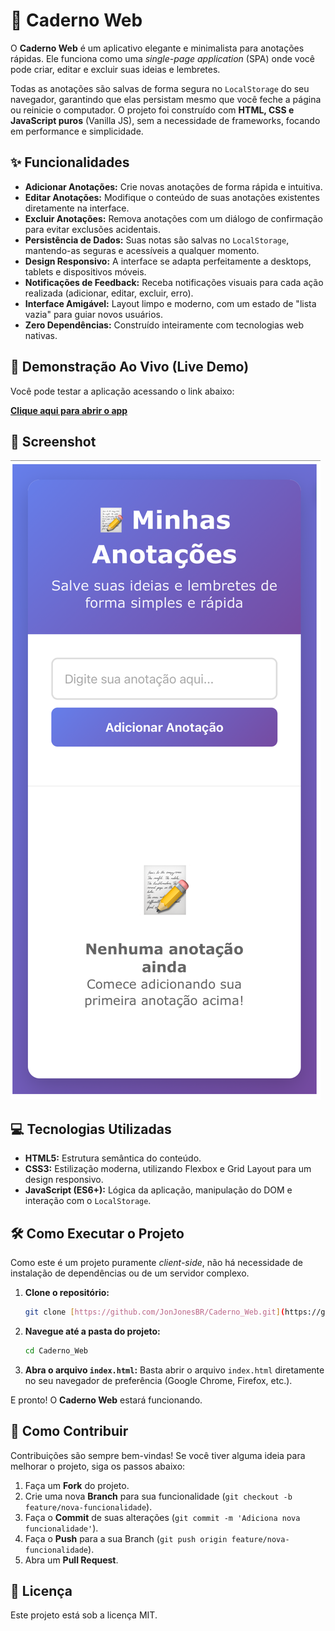 # 📝 Caderno Web

O **Caderno Web** é um aplicativo elegante e minimalista para anotações rápidas. Ele funciona como uma *single-page application* (SPA) onde você pode criar, editar e excluir suas ideias e lembretes.

Todas as anotações são salvas de forma segura no `LocalStorage` do seu navegador, garantindo que elas persistam mesmo que você feche a página ou reinicie o computador. O projeto foi construído com **HTML, CSS e JavaScript puros** (Vanilla JS), sem a necessidade de frameworks, focando em performance e simplicidade.

## ✨ Funcionalidades

* **Adicionar Anotações:** Crie novas anotações de forma rápida e intuitiva.
* **Editar Anotações:** Modifique o conteúdo de suas anotações existentes diretamente na interface.
* **Excluir Anotações:** Remova anotações com um diálogo de confirmação para evitar exclusões acidentais.
* **Persistência de Dados:** Suas notas são salvas no `LocalStorage`, mantendo-as seguras e acessíveis a qualquer momento.
* **Design Responsivo:** A interface se adapta perfeitamente a desktops, tablets e dispositivos móveis.
* **Notificações de Feedback:** Receba notificações visuais para cada ação realizada (adicionar, editar, excluir, erro).
* **Interface Amigável:** Layout limpo e moderno, com um estado de "lista vazia" para guiar novos usuários.
* **Zero Dependências:** Construído inteiramente com tecnologias web nativas.

## 🚀 Demonstração Ao Vivo (Live Demo)

Você pode testar a aplicação acessando o link abaixo:

**[Clique aqui para abrir o app](https://jonjonesbr.github.io/Caderno_Web/)**

## 📸 Screenshot

![Screenshot do Caderno Web](https://raw.githubusercontent.com/JonJonesBR/Caderno_Web/refs/heads/main/Imagem.png)

## 💻 Tecnologias Utilizadas

* **HTML5:** Estrutura semântica do conteúdo.
* **CSS3:** Estilização moderna, utilizando Flexbox e Grid Layout para um design responsivo.
* **JavaScript (ES6+):** Lógica da aplicação, manipulação do DOM e interação com o `LocalStorage`.

## 🛠️ Como Executar o Projeto

Como este é um projeto puramente *client-side*, não há necessidade de instalação de dependências ou de um servidor complexo.

1.  **Clone o repositório:**
    ```bash
    git clone [https://github.com/JonJonesBR/Caderno_Web.git](https://github.com/JonJonesBR/Caderno_Web.git)
    ```

2.  **Navegue até a pasta do projeto:**
    ```bash
    cd Caderno_Web
    ```

3.  **Abra o arquivo `index.html`:**
    Basta abrir o arquivo `index.html` diretamente no seu navegador de preferência (Google Chrome, Firefox, etc.).

E pronto! O **Caderno Web** estará funcionando.

## 🤝 Como Contribuir

Contribuições são sempre bem-vindas! Se você tiver alguma ideia para melhorar o projeto, siga os passos abaixo:

1.  Faça um **Fork** do projeto.
2.  Crie uma nova **Branch** para sua funcionalidade (`git checkout -b feature/nova-funcionalidade`).
3.  Faça o **Commit** de suas alterações (`git commit -m 'Adiciona nova funcionalidade'`).
4.  Faça o **Push** para a sua Branch (`git push origin feature/nova-funcionalidade`).
5.  Abra um **Pull Request**.

## 📄 Licença

Este projeto está sob a licença MIT.


